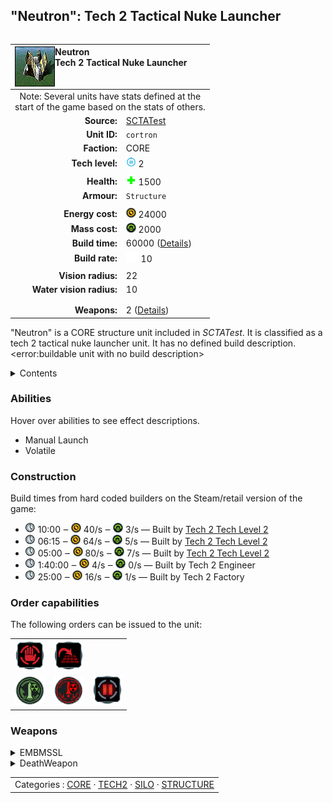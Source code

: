 "Neutron": Tech 2 Tactical Nuke Launcher
----
<table align="right">
    <thead>
        <tr>
            <th align="left" colspan="2">
                <img align="left" title="Neutron unit icon" src="icons/units/CORTRON_icon.png" />Neutron<br />Tech 2 Tactical Nuke Launcher
            </th>
        </tr>
    </thead>
    <tbody>
        <tr><td align="center" colspan="2">Note: Several units have stats defined at the<br />start of the game based on the stats of others.</td></tr>
        <tr>
            <td align="right"><strong>Source:</strong></td>
            <td><a href="SCTATest">SCTATest</a></td>
        </tr>
        <tr>
            <td align="right"><strong>Unit ID:</strong></td>
            <td><code>cortron</code></td>
        </tr>
        <tr>
            <td align="right"><strong>Faction:</strong></td>
            <td>CORE</td>
        </tr>
        <tr>
            <td align="right"><strong>Tech level:</strong></td>
            <td><img src="icons/T2.png" title="Tech 2" /> 2</td>
        </tr>
        <tr><td align="center" colspan="2"></td></tr>
        <tr>
            <td align="right"><strong>Health:</strong></td>
            <td><img src="icons/health.png" title="Health" /> 1500</td>
        </tr>
        <tr>
            <td align="right"><strong>Armour:</strong></td>
            <td><code>Structure</code></td>
        </tr>
        <tr><td align="center" colspan="2"></td></tr>
        <tr>
            <td align="right"><strong>Energy cost:</strong></td>
            <td><img src="icons/energy.png" title="Energy" /> 24000</td>
        </tr>
        <tr>
            <td align="right"><strong>Mass cost:</strong></td>
            <td><img src="icons/mass.png" title="Mass" /> 2000</td>
        </tr>
        <tr>
            <td align="right"><strong>Build time:</strong></td>
            <td>60000 (<a href="#construction">Details</a>)</td>
        </tr>
        <tr>
            <td align="right"><strong>Build rate:</strong></td>
            <td><img src="icons/build.png" title="Build" /> 10</td>
        </tr>
        <tr><td align="center" colspan="2"></td></tr>
        <tr>
            <td align="right"><strong>Vision radius:</strong></td>
            <td>22</td>
        </tr>
        <tr>
            <td align="right"><strong>Water vision radius:</strong></td>
            <td>10</td>
        </tr>
        <tr><td align="center" colspan="2"></td></tr>
        <tr><td align="center" colspan="2"></td></tr>
        <tr>
            <td align="right"><strong>Weapons:</strong></td>
            <td>2 (<a href="#weapons">Details</a>)</td>
        </tr>
    </tbody>
</table>

"Neutron" is a CORE structure unit included in *SCTATest*.
It is classified as a tech 2 tactical nuke launcher unit. It has no defined build description.<error:buildable unit with no build description>

<details>
<summary>Contents</summary>

1. – <a href="#abilities">Abilities</a>
2. – <a href="#construction">Construction</a>
3. – <a href="#order-capabilities">Order capabilities</a>
4. – <a href="#weapons">Weapons</a>
</details>

### Abilities
Hover over abilities to see effect descriptions.

* <span title="Has a counted projectile weapon that needs manually controlling">Manual Launch</span>
* <span title="Has a death weapon">Volatile</span>

### Construction
Build times from hard coded builders on the Steam/retail version of the game:
* <img src="icons/time.png" title="Time" /> 10:00 ‒ <img src="icons/energy.png" title="Energy" /> 40/s ‒ <img src="icons/mass.png" title="Mass" /> 3/s — Built by <a href="CORACA">Tech 2 Tech Level 2</a>
* <img src="icons/time.png" title="Time" /> 06:15 ‒ <img src="icons/energy.png" title="Energy" /> 64/s ‒ <img src="icons/mass.png" title="Mass" /> 5/s — Built by <a href="CORACK">Tech 2 Tech Level 2</a>
* <img src="icons/time.png" title="Time" /> 05:00 ‒ <img src="icons/energy.png" title="Energy" /> 80/s ‒ <img src="icons/mass.png" title="Mass" /> 7/s — Built by <a href="CORACV">Tech 2 Tech Level 2</a>
* <img src="icons/time.png" title="Time" /> 1:40:00 ‒ <img src="icons/energy.png" title="Energy" /> 4/s ‒ <img src="icons/mass.png" title="Mass" /> 0/s — Built by Tech 2 Engineer
* <img src="icons/time.png" title="Time" /> 25:00 ‒ <img src="icons/energy.png" title="Energy" /> 16/s ‒ <img src="icons/mass.png" title="Mass" /> 1/s — Built by Tech 2 Factory

### Order capabilities
The following orders can be issued to the unit:
<table>
<td><img float="left" src="icons/orders/stop.png" title="Stop" /></td>
<td><img float="left" src="icons/orders/stand-ground.png" title="Fire State" /></td>
<tr>
<td><img float="left" src="icons/orders/silo-build-nuke.png" title="Build Strategic Missile
Right-click to toggle Auto-Build" /></td>
<td><img float="left" src="icons/orders/launch-nuke.png" title="Launch Strategic Missile" /></td>
<td><img float="left" src="icons/orders/pause.png" title="Pause Construction
Pause/unpause current construction order" /></td>
</table>

### Weapons
<details>
<summary>EMBMSSL</summary>
<p>
    <table>
        <tr>
            <td align="right"><strong>Target type:</strong></td>
            <td><code>RULEWTT_Unit</code><br />(Anti-Ship, Seabed, &amp; Land)</td>
        </tr>
        <tr>
            <td align="right"><strong>DPS estimate:</strong></td>
            <td>2500 <span title="Note: This only counts listed stats.">(<u>?</u>)</span></td>
        </tr>
        <tr>
            <td align="right"><strong>Damage:</strong></td>
            <td>2500 <span title="Note: This doesn't count additional scripted effects, such as splintering projectiles, and variable scripted damage.">(<u>?</u>)</span></td>
        </tr>
        <tr>
            <td align="right"><strong>Damage radius:</strong></td>
            <td>20</td>
        </tr>
        <tr>
            <td align="right"><strong>Outer damage:</strong></td>
            <td>1000</td>
        </tr>
        <tr>
            <td align="right"><strong>Outer radius:</strong></td>
            <td>30</td>
        </tr>
        <tr>
            <td align="right"><strong>Damage type:</strong></td>
            <td><code>Nuke</code></td>
        </tr>
        <tr>
            <td align="right"><strong>Max range:</strong></td>
            <td>500</td>
        </tr>
        <tr>
            <td align="right"><strong>Min range:</strong></td>
            <td>0</td>
        </tr>
        <tr>
            <td align="right"><strong>Firing cycle:</strong></td>
            <td>Once every 1.0s <span title="Note: This doesn't count additional delays such as charging, reloading, and others.">(<u>?</u>)</span></td>
        </tr>
        <tr>
            <td align="right"><strong>Flags:</strong></td>
            <td>Damage friendly</td>
        </tr>
        <tr>
            <td align="right"><strong>Projectile storage:</strong></td>
            <td>0/5</td>
        </tr>
    </table>
</p>
</details>
<details>
<summary>DeathWeapon</summary>
<p>
    <table>
        <tr>
            <td align="right"><strong>Damage:</strong></td>
            <td>1000</td>
        </tr>
        <tr>
            <td align="right"><strong>Damage radius:</strong></td>
            <td>5</td>
        </tr>
        <tr>
            <td align="right"><strong>Damage type:</strong></td>
            <td><code>Normal</code></td>
        </tr>
        <tr>
            <td align="right"><strong>Flags:</strong></td>
            <td>Damage friendly</td>
        </tr>
    </table>
</p>
</details>


<table align=center>
<td>Categories : <a href="_categories.CORE">CORE</a> · <a href="_categories.TECH2">TECH2</a> · <a href="_categories.SILO">SILO</a> · <a href="_categories.STRUCTURE">STRUCTURE</a>
